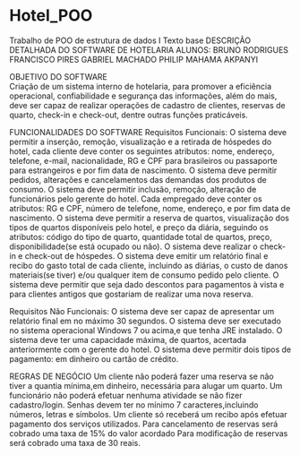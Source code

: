 # Hotel_POO
Trabalho de POO de estrutura de dados I
Texto base
DESCRIÇÃO DETALHADA DO SOFTWARE DE HOTELARIA
ALUNOS: 
BRUNO RODRIGUES
FRANCISCO PIRES
GABRIEL MACHADO
PHILIP MAHAMA AKPANYI
 
OBJETIVO DO SOFTWARE	
  Criação de um sistema interno de hotelaria, para promover a eficiência operacional, confiabilidade e segurança das informações, além do mais, deve ser capaz de realizar operações de cadastro de clientes, reservas de quarto, check-in e check-out, dentre outras funções praticáveis.


FUNCIONALIDADES DO SOFTWARE
Requisitos Funcionais:
  O sistema deve permitir a inserção, remoção, visualização e a retirada de hóspedes do hotel, cada cliente deve conter os seguintes atributos: nome, endereço, telefone, e-mail, nacionalidade, RG e CPF para brasileiros ou passaporte para estrangeiros e por fim data de nascimento.
  O sistema deve permitir pedidos, alterações e cancelamentos das demandas dos produtos de consumo.
  O sistema deve permitir inclusão, remoção, alteração de funcionários pelo gerente do hotel. Cada empregado deve conter os atributos: RG e CPF, número de telefone, nome, endereço, e por fim data de nascimento.
  O sistema deve permitir a reserva de quartos, visualização dos tipos de quartos disponíveis pelo hotel, e preço da diária, seguindo os atributos: código do tipo de quarto, quantidade total de quartos, preço, disponibilidade(se está ocupado ou não).
  O sistema deve realizar o check-in e check-out de hóspedes. 
  O sistema deve emitir um relatório final e recibo do gasto total de cada cliente, incluindo as diárias, o custo de danos materiais(se tiver) e/ou qualquer item de consumo pedido pelo cliente. 
  O sistema deve permitir que seja dado descontos para pagamentos à vista e para clientes antigos que gostariam de realizar uma nova reserva. 


Requisitos Não Funcionais:
	O sistema deve ser capaz de apresentar um relatório final em no máximo 30 segundos.
	O sistema deve ser executado no sistema operacional Windows 7 ou acima,e que tenha JRE instalado.
  O sistema deve ter uma capacidade máxima, de quartos, acertada anteriormente com o gerente do hotel. 
  O sistema deve permitir dois tipos de pagamento: em dinheiro ou cartão de crédito.


REGRAS DE NEGÓCIO
  Um cliente não poderá fazer uma reserva se não tiver a quantia mínima,em dinheiro, necessária para alugar um quarto.
  Um funcionário não poderá efetuar nenhuma atividade se não fizer cadastro/login.
  Senhas devem ter no mínimo 7 caracteres,incluindo números, letras e símbolos.
  Um cliente só receberá um recibo após efetuar pagamento dos serviços utilizados.
  Para cancelamento de reservas será cobrado uma taxa de 15% do valor acordado
  Para modificação de reservas será cobrado uma taxa de 30 reais.






	

